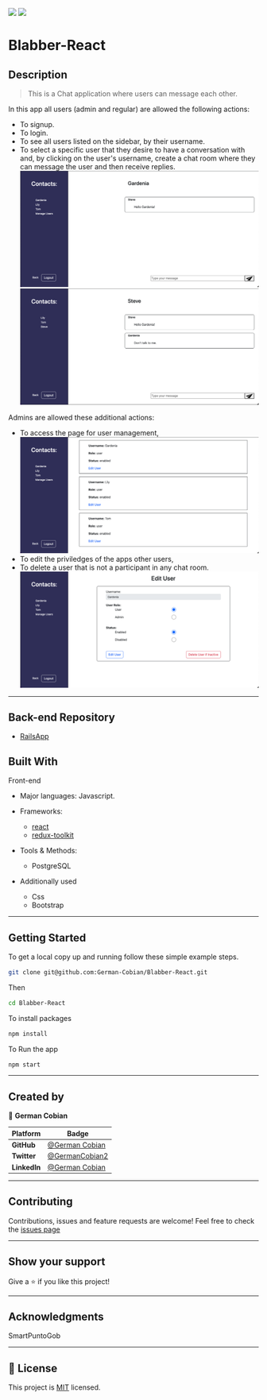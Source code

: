 ![](https://img.shields.io/badge/Microverse-blueviolet)
![](https://img.shields.io/static/v1?label=BY&message=German-cobian&color=red)

# Blabber-React

## Description

> This is a Chat application where users can message each other.

In this app all users (admin and regular) are allowed the following actions:

- To signup.
- To login.
- To see all users listed on the sidebar, by their username.
- To select a specific user that they desire to have a conversation with and, by clicking on the user's username, create a chat room where they can message the user and then receive replies. 
![message](/src/app/assets/Message.png?raw=true "message") 
![reply](/src/app/assets/Reply.png?raw=true "reply")

Admins are allowed these additional actions:

- To access the page for user management,
![Manage users 1](/src/app/assets/Manage-Users1.png?raw=true "manage-users1")
- To edit the priviledges of the apps other users,  
- To delete a user that is not a participant in any chat room.
![Manage users 2](/src/app/assets/Manage-Users2.png?raw=true "manage-users2")
<hr>

## Back-end Repository 

- [RailsApp](https://github.com/German-Cobian/Blabber-Rails.git)

## Built With

Front-end

- Major languages: Javascript.

- Frameworks: 
  * [react](https://reactjs.org/)
  * [redux-toolkit](https://redux-toolkit.js.org/)

- Tools & Methods:
  * PostgreSQL
 
- Additionally used
  * Css
  * Bootstrap
<hr>

## Getting Started

To get a local copy up and running follow these simple example steps.

```sh
git clone git@github.com:German-Cobian/Blabber-React.git
```

Then 
```sh
cd Blabber-React 
```

To install packages
```sh 
npm install
``` 

To Run the app
```sh 
npm start
```
<hr>

 ## Created by

 👤 **German Cobian**

Platform | Badge |
 --- | --- |
 **GitHub**  | [@German Cobian](https://github.com/German-Cobian)
 **Twitter** |[@GermanCobian2](https://twitter.com/GermanCobian2)
 **LinkedIn** | [@German Cobian](https://www.linkedin.com/in/german-cobian/)
<hr>

## Contributing

Contributions, issues and feature requests are welcome!
Feel free to check the [issues page](git@github.com:German-Cobian/Blabber-React.git)
<hr>

## Show your support

Give a ⭐️ if you like this project!
<hr>

## Acknowledgments

SmartPuntoGob
<hr>

## 📝 License

This project is [MIT](https://github.com/German-Cobian/Blabber-React/blob/main/LICENSE) licensed.
